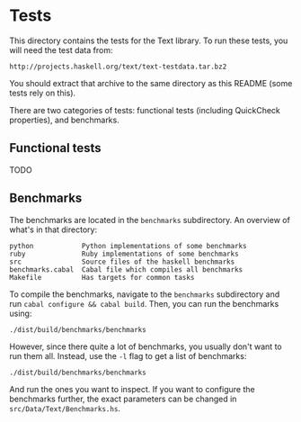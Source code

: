 Tests
=====

This directory contains the tests for the Text library. To run these tests, you
will need the test data from:

    http://projects.haskell.org/text/text-testdata.tar.bz2

You should extract that archive to the same directory as this README (some tests
rely on this).

There are two categories of tests: functional tests (including QuickCheck
properties), and benchmarks.

Functional tests
----------------

TODO

Benchmarks
----------

The benchmarks are located in the `benchmarks` subdirectory. An overview of
what's in that directory:

    python            Python implementations of some benchmarks
    ruby              Ruby implementations of some benchmarks
    src               Source files of the haskell benchmarks
    benchmarks.cabal  Cabal file which compiles all benchmarks
    Makefile          Has targets for common tasks

To compile the benchmarks, navigate to the `benchmarks` subdirectory and run
`cabal configure && cabal build`. Then, you can run the benchmarks using:

    ./dist/build/benchmarks/benchmarks

However, since there quite a lot of benchmarks, you usually don't want to run
them all. Instead, use the `-l` flag to get a list of benchmarks:

    ./dist/build/benchmarks/benchmarks

And run the ones you want to inspect. If you want to configure the benchmarks
further, the exact parameters can be changed in `src/Data/Text/Benchmarks.hs`.
